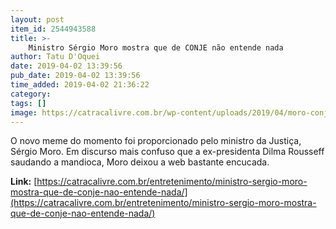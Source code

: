 ```yaml
---
layout: post
item_id: 2544943588
title: >-
    Ministro Sérgio Moro mostra que de CONJE não entende nada
author: Tatu D'Oquei
date: 2019-04-02 13:39:56
pub_date: 2019-04-02 13:39:56
time_added: 2019-04-02 21:36:22
category: 
tags: []
image: https://catracalivre.com.br/wp-content/uploads/2019/04/moro-conje.png
---
```


O novo meme do momento foi proporcionado pelo ministro da Justiça, Sérgio Moro. Em discurso mais confuso que a ex-presidenta Dilma Rousseff saudando a mandioca, Moro deixou a web bastante encucada.

**Link:** [https://catracalivre.com.br/entretenimento/ministro-sergio-moro-mostra-que-de-conje-nao-entende-nada/](https://catracalivre.com.br/entretenimento/ministro-sergio-moro-mostra-que-de-conje-nao-entende-nada/)

